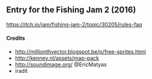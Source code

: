 ## Entry for the Fishing Jam 2 (2016)

https://itch.io/jam/fishing-jam-2/topic/30205/rules-faq


#### Credits

  * http://millionthvector.blogspot.be/p/free-sprites.html
  * http://kenney.nl/assets/map-pack
  * http://soundimage.org/ @EricMatyas
  * iradit
